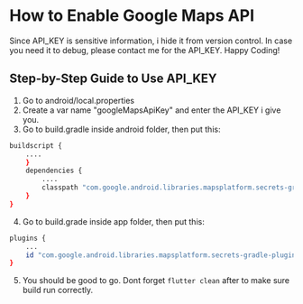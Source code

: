 # How to Enable Google Maps API

Since API_KEY is sensitive information, i hide it from version control. In case you need it to debug, please contact me for the API_KEY. Happy Coding!

## Step-by-Step Guide to Use API_KEY

1. Go to android/local.properties
2. Create a var name "googleMapsApiKey" and enter the API_KEY i give you.
3. Go to build.gradle inside android folder, then put this:

```bash
buildscript {
    ....
    }
    dependencies {
        ....
        classpath "com.google.android.libraries.mapsplatform.secrets-gradle-plugin:secrets-gradle-plugin:2.0.1"
    }
}
```

4. Go to build.grade inside app folder, then put this:

```bash
plugins {
    ...
    id "com.google.android.libraries.mapsplatform.secrets-gradle-plugin"
}
```

5. You should be good to go. Dont forget `flutter clean` after to make sure build run correctly.
